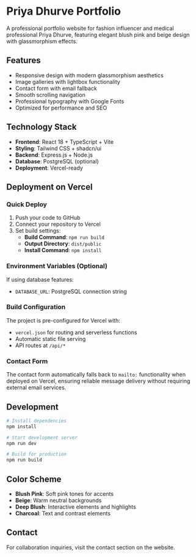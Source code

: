 # Priya Dhurve Portfolio

A professional portfolio website for fashion influencer and medical professional Priya Dhurve, featuring elegant blush pink and beige design with glassmorphism effects.

## Features

- Responsive design with modern glassmorphism aesthetics
- Image galleries with lightbox functionality
- Contact form with email fallback
- Smooth scrolling navigation
- Professional typography with Google Fonts
- Optimized for performance and SEO

## Technology Stack

- **Frontend**: React 18 + TypeScript + Vite
- **Styling**: Tailwind CSS + shadcn/ui
- **Backend**: Express.js + Node.js
- **Database**: PostgreSQL (optional)
- **Deployment**: Vercel-ready

## Deployment on Vercel

### Quick Deploy

1. Push your code to GitHub
2. Connect your repository to Vercel
3. Set build settings:
   - **Build Command**: `npm run build`
   - **Output Directory**: `dist/public`
   - **Install Command**: `npm install`

### Environment Variables (Optional)

If using database features:
- `DATABASE_URL`: PostgreSQL connection string

### Build Configuration

The project is pre-configured for Vercel with:
- `vercel.json` for routing and serverless functions
- Automatic static file serving
- API routes at `/api/*`

### Contact Form

The contact form automatically falls back to `mailto:` functionality when deployed on Vercel, ensuring reliable message delivery without requiring external email services.

## Development

```bash
# Install dependencies
npm install

# Start development server
npm run dev

# Build for production
npm run build
```

## Color Scheme

- **Blush Pink**: Soft pink tones for accents
- **Beige**: Warm neutral backgrounds
- **Deep Blush**: Interactive elements and highlights
- **Charcoal**: Text and contrast elements

## Contact

For collaboration inquiries, visit the contact section on the website.